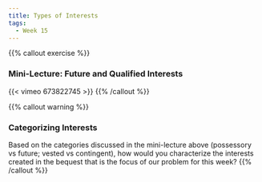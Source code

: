 ```yaml
---
title: Types of Interests
tags:
  - Week 15
---
```


{{% callout exercise %}}

### Mini-Lecture: Future and Qualified Interests
{{< vimeo 673822745 >}} {{% /callout %}}

{{% callout warning %}}

### Categorizing Interests

Based on the categories discussed in the mini-lecture above (possessory vs future; vested vs contingent), how would you characterize the interests created in the bequest that is the focus of our problem for this week? {{% /callout %}}
